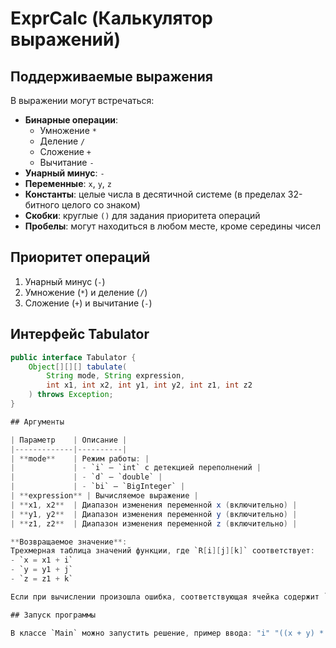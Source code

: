 # ExprCalc (Калькулятор выражений)

## Поддерживаемые выражения
В выражении могут встречаться:
- **Бинарные операции**:
  - Умножение `*`
  - Деление `/`
  - Сложение `+`
  - Вычитание `-`
- **Унарный минус**: `-`
- **Переменные**: `x`, `y`, `z`
- **Константы**: целые числа в десятичной системе (в пределах 32-битного целого со знаком)
- **Скобки**: круглые `()` для задания приоритета операций
- **Пробелы**: могут находиться в любом месте, кроме середины чисел

## Приоритет операций
1. Унарный минус (`-`)
2. Умножение (`*`) и деление (`/`)
3. Сложение (`+`) и вычитание (`-`)

## Интерфейс Tabulator
```java
public interface Tabulator {
    Object[][][] tabulate(
        String mode, String expression,
        int x1, int x2, int y1, int y2, int z1, int z2
    ) throws Exception;
}

## Аргументы

| Параметр    | Описание |
|-------------|----------|
| **mode**    | Режим работы: |
|             | - `i` — `int` с детекцией переполнений |
|             | - `d` — `double` |
|             | - `bi` — `BigInteger` |
| **expression** | Вычисляемое выражение |
| **x1, x2**  | Диапазон изменения переменной x (включительно) |
| **y1, y2**  | Диапазон изменения переменной y (включительно) |
| **z1, z2**  | Диапазон изменения переменной z (включительно) |

**Возвращаемое значение**:  
Трехмерная таблица значений функции, где `R[i][j][k]` соответствует:
- `x = x1 + i`
- `y = y1 + j` 
- `z = z1 + k`

Если при вычислении произошла ошибка, соответствующая ячейка содержит `null`.

## Запуск программы

В классе `Main` можно запустить решение, пример ввода: "i" "((x + y) * z) / 10" <ваши диапазоны значений x,y,z>
